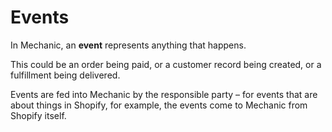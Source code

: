 # Events

In Mechanic, an **event** represents anything that happens.

This could be an order being paid, or a customer record being created, or a fulfillment being delivered.

Events are fed into Mechanic by the responsible party – for events that are about things in Shopify, for example, the events come to Mechanic from Shopify itself.



